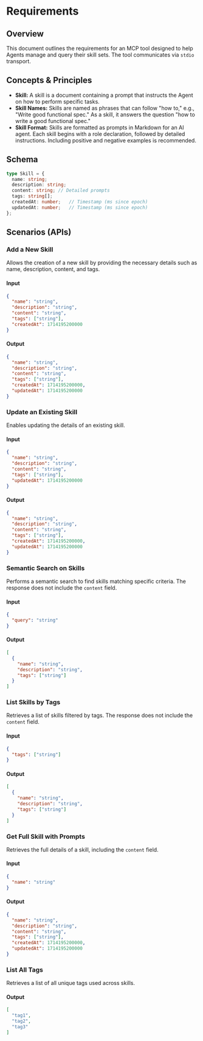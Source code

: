 # Requirements

## Overview

This document outlines the requirements for an MCP tool designed to help Agents manage and query their skill sets. The tool communicates via `stdio` transport.

## Concepts & Principles

- **Skill:** A skill is a document containing a prompt that instructs the Agent on how to perform specific tasks.
- **Skill Names:** Skills are named as phrases that can follow "how to," e.g., "Write good functional spec." As a skill, it answers the question "how to write a good functional spec."
- **Skill Format:** Skills are formatted as prompts in Markdown for an AI agent. Each skill begins with a role declaration, followed by detailed instructions. Including positive and negative examples is recommended.

## Schema

```typescript
type Skill = {
  name: string;
  description: string;
  content: string; // Detailed prompts
  tags: string[];
  createdAt: number;   // Timestamp (ms since epoch)
  updatedAt: number;   // Timestamp (ms since epoch)
};
```

## Scenarios (APIs)

### Add a New Skill

Allows the creation of a new skill by providing the necessary details such as name, description, content, and tags.

#### Input

```json
{
  "name": "string",
  "description": "string",
  "content": "string",
  "tags": ["string"],
  "createdAt": 1714195200000
}
```

#### Output

```json
{
  "name": "string",
  "description": "string",
  "content": "string",
  "tags": ["string"],
  "createdAt": 1714195200000,
  "updatedAt": 1714195200000
}
```

### Update an Existing Skill

Enables updating the details of an existing skill.

#### Input

```json
{
  "name": "string",
  "description": "string",
  "content": "string",
  "tags": ["string"],
  "updatedAt": 1714195200000
}
```

#### Output

```json
{
  "name": "string",
  "description": "string",
  "content": "string",
  "tags": ["string"],
  "createdAt": 1714195200000,
  "updatedAt": 1714195200000
}
```

### Semantic Search on Skills

Performs a semantic search to find skills matching specific criteria. The response does not include the `content` field.

#### Input

```json
{
  "query": "string"
}
```

#### Output

```json
[
  {
    "name": "string",
    "description": "string",
    "tags": ["string"]
  }
]
```

### List Skills by Tags

Retrieves a list of skills filtered by tags. The response does not include the `content` field.

#### Input

```json
{
  "tags": ["string"]
}
```

#### Output

```json
[
  {
    "name": "string",
    "description": "string",
    "tags": ["string"]
  }
]
```

### Get Full Skill with Prompts

Retrieves the full details of a skill, including the `content` field.

#### Input

```json
{
  "name": "string"
}
```

#### Output

```json
{
  "name": "string",
  "description": "string",
  "content": "string",
  "tags": ["string"],
  "createdAt": 1714195200000,
  "updatedAt": 1714195200000
}
```

### List All Tags

Retrieves a list of all unique tags used across skills.

#### Output

```json
[
  "tag1",
  "tag2",
  "tag3"
]
```